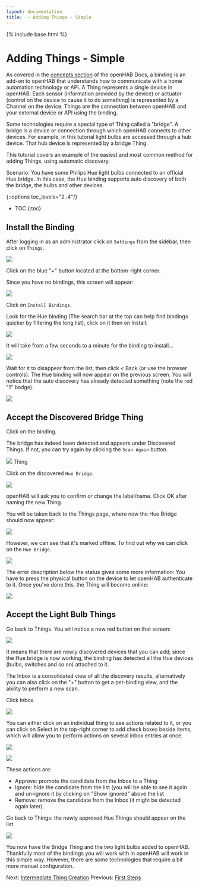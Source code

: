 ```yaml
---
layout: documentation
title:  - Adding Things - Simple
---
```


{% include base.html %}

# Adding Things - Simple

As covered in the [concepts section]({{base}}/../../../concepts/index.html) of the openHAB Docs, a binding is an add-on to openHAB that understands how to communicate with a home automation technology or API. 
A Thing represents a single device in openHAB. Each sensor (information provided by the device) or actuator (control on the device to cause it to do something) is represented by a Channel on the device. 
Things are the connection between openHAB and your external device or API using the binding.

Some technologies require a special type of Thing called a "bridge". 
A bridge is a device or connection through which openHAB connects to other devices. 
For example, in this tutorial light bulbs are accessed through a hub device. 
That hub device is represented by a bridge Thing.

This tutorial covers an example of the easiest and most common method for adding Things, using automatic discovery. 

Scenario: You have some Philips Hue light bulbs connected to an official Hue bridge. 
In this case, the Hue binding supports auto discovery of both the bridge, the bulbs and other devices.

{::options toc_levels="2..4"/}

- TOC
{:toc}


## Install the Binding

After logging in as an administrator click on `Settings` from the sidebar, then click on `Things`.

![](images/empty_things_menu.png) 

Click on the blue "+" button located at the bottom-right corner.

Since you have no bindings, this screen will appear:

![](images/choose_binding.png) 

Click on `Install Bindings`.

Look for the Hue binding (The search bar at the top can help find bindings quicker by filtering the long list), click on it then on Install:

![](images/install_hue.png) 

It will take from a few seconds to a minute for the binding to install...

![](images/installing_hue.png) 

Wait for it to disappear from the list, then click < Back (or use the browser controls).
The Hue binding will now appear on the previous screen.
You will notice that the auto discovery has already detected something (note the red "1" badge).

![](images/installed_hue.png) 

## Accept the Discovered Bridge Thing

Click on the binding.

The bridge has indeed been detected and appears under Discovered Things. 
If not, you can try again by clicking the `Scan Again` button.

![](images/hue_things_discover_bridge.png) Thing

Click on the discovered `Hue Bridge`.

![](images/add_hue_bridge.png) 

openHAB will ask you to confirm or change the label/name. 
Click OK after naming the new Thing.

You will be taken back to the Things page, where now the Hue Bridge should now appear:

![](images/hue_bridge_offline.png) 

However, we can see that it's marked offline. 
To find out why we can click on the `Hue Bridge`.

![](images/hue_bridge_config_error.png) 

The error description below the status gives some more information: You have to press the physical button on the device to let openHAB authenticate to it. 
Once you've done this, the Thing will become online:

![](images/hue_bridge_online.png) 

## Accept the Light Bulb Things

Go back to Things.
You will notice a new red button on that screen:

![](images/hue_inbox.png) 

It means that there are newly discovered devices that you can add; since the Hue bridge is now working, the binding has detected all the Hue devices (bulbs, switches and so on) attached to it.

The Inbox is a consolidated view of all the discovery results, alternatively you can also click on the "+" button to get a per-binding view, and the ability to perform a new scan.

Click Inbox.

![](images/discovered_hue_things.png) 

You can either click on an individual thing to see actions related to it, or you can click on Select in the top-right corner to add check boxes beside items, which will allow you to perform actions on several inbox entries at once.

![](images/hue_individual_add.png) 

![](images/hue_bulk_add.png) 

These actions are:
- Approve: promote the candidate from the Inbox to a Thing
- Ignore: hide the candidate from the list (you will be able to see it again and un-ignore it by clicking on "Show ignored" above the list
- Remove: remove the candidate from the Inbox (it might be detected again later).

Go back to Things: the newly approved Hue Things should appear on the list.

![](images/hue_things_added.png)

You now have the Bridge Thing and the two light bulbs added to openHAB. 
Thankfully most of the bindings you will work with in openHAB will work in this simple way. 
However, there are some technologies that require a bit more manual configuration.

Next: [Intermediate Thing Creation]({{base}}/tutorials/getting_started/things_intermediate.html)
Previous: [First Steps]({{base}}/tutorials/getting_started/first_steps.html)